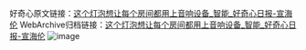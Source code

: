好奇心原文链接：[这个灯泡想让每个房间都用上音响设备_智能_好奇心日报-宣海伦](https://www.qdaily.com/articles/9543.html)
WebArchive归档链接：[这个灯泡想让每个房间都用上音响设备_智能_好奇心日报-宣海伦](http://web.archive.org/web/20190623154444/https://www.qdaily.com/articles/9543.html)
![image](http://ww3.sinaimg.cn/large/007d5XDply1g3vfm85jozj30u03gi4qp)